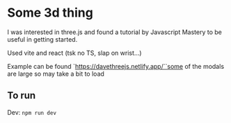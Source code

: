 # Some 3d thing

I was interested in three.js and found a tutorial by Javascript Mastery to be useful in getting started.

Used vite and react (tsk no TS, slap on wrist...)

Example can be found `https://davethreejs.netlify.app/``some of the modals are large so may take a bit to load

## To run
Dev: `npm run dev`
